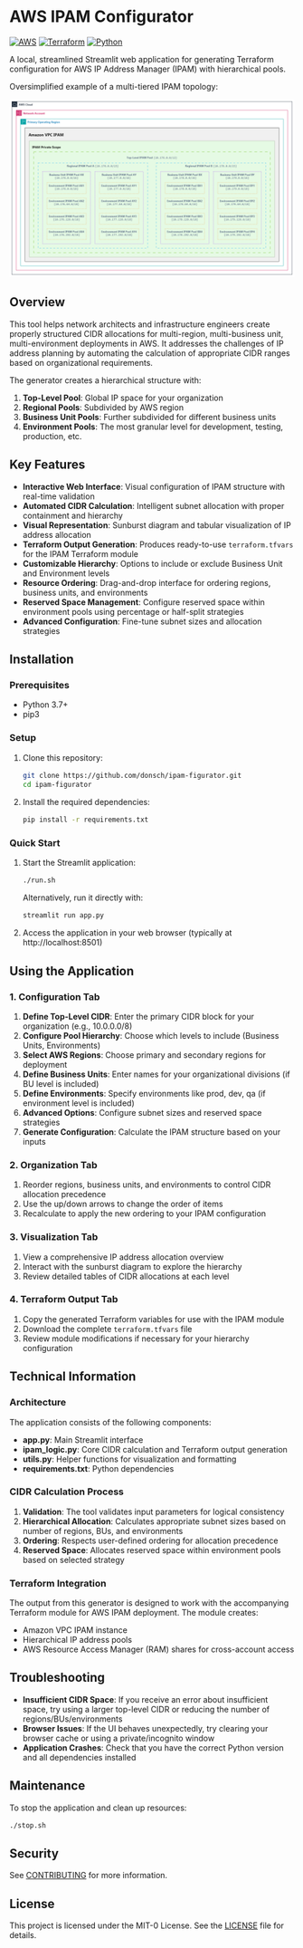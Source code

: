 # AWS IPAM Configurator

[![AWS][1]][1] [![Terraform][2]][2] [![Python][3]][3]

[1]: https://img.shields.io/badge/AWS-%23FF9900.svg?logo=amazon-web-services&logoSize=auto&style=plastic&logoColor=white
[2]: https://img.shields.io/badge/Terraform-%235835CC.svg?logo=terraform&logoSize=auto&style=plastic&logoColor=white
[3]: https://img.shields.io/badge/Python-3776AB?logo=python&logoSize=auto&style=plastic&logoColor=white

A local, streamlined Streamlit web application for generating Terraform configuration for AWS IP Address Manager (IPAM) with hierarchical pools.

Oversimplified example of a multi-tiered IPAM topology:

![Hierarchical IPAM Topology](../img/IPAM_Conceptual-Visualizations_Logical-Constructs.png)

## Overview

This tool helps network architects and infrastructure engineers create properly structured CIDR allocations for multi-region, multi-business unit, multi-environment deployments in AWS. It addresses the challenges of IP address planning by automating the calculation of appropriate CIDR ranges based on organizational requirements.

The generator creates a hierarchical structure with:

1. **Top-Level Pool**: Global IP space for your organization
2. **Regional Pools**: Subdivided by AWS region
3. **Business Unit Pools**: Further subdivided for different business units
4. **Environment Pools**: The most granular level for development, testing, production, etc.

## Key Features

- **Interactive Web Interface**: Visual configuration of IPAM structure with real-time validation
- **Automated CIDR Calculation**: Intelligent subnet allocation with proper containment and hierarchy
- **Visual Representation**: Sunburst diagram and tabular visualization of IP address allocation
- **Terraform Output Generation**: Produces ready-to-use `terraform.tfvars` for the IPAM Terraform module
- **Customizable Hierarchy**: Options to include or exclude Business Unit and Environment levels
- **Resource Ordering**: Drag-and-drop interface for ordering regions, business units, and environments
- **Reserved Space Management**: Configure reserved space within environment pools using percentage or half-split strategies
- **Advanced Configuration**: Fine-tune subnet sizes and allocation strategies

## Installation

### Prerequisites

- Python 3.7+
- pip3

### Setup

1. Clone this repository:

   ```bash
   git clone https://github.com/donsch/ipam-figurator.git
   cd ipam-figurator
   ```

2. Install the required dependencies:

   ```bash
   pip install -r requirements.txt
   ```

### Quick Start

1. Start the Streamlit application:

   ```bash
   ./run.sh
   ```

   Alternatively, run it directly with:

   ```bash
   streamlit run app.py
   ```

2. Access the application in your web browser (typically at http://localhost:8501)

## Using the Application

### 1. Configuration Tab

1. **Define Top-Level CIDR**: Enter the primary CIDR block for your organization (e.g., 10.0.0.0/8)
2. **Configure Pool Hierarchy**: Choose which levels to include (Business Units, Environments)
3. **Select AWS Regions**: Choose primary and secondary regions for deployment
4. **Define Business Units**: Enter names for your organizational divisions (if BU level is included)
5. **Define Environments**: Specify environments like prod, dev, qa (if environment level is included)
6. **Advanced Options**: Configure subnet sizes and reserved space strategies
7. **Generate Configuration**: Calculate the IPAM structure based on your inputs

### 2. Organization Tab

1. Reorder regions, business units, and environments to control CIDR allocation precedence
2. Use the up/down arrows to change the order of items
3. Recalculate to apply the new ordering to your IPAM configuration

### 3. Visualization Tab

1. View a comprehensive IP address allocation overview
2. Interact with the sunburst diagram to explore the hierarchy
3. Review detailed tables of CIDR allocations at each level

### 4. Terraform Output Tab

1. Copy the generated Terraform variables for use with the IPAM module
2. Download the complete `terraform.tfvars` file
3. Review module modifications if necessary for your hierarchy configuration

## Technical Information

### Architecture

The application consists of the following components:

- **app.py**: Main Streamlit interface
- **ipam_logic.py**: Core CIDR calculation and Terraform output generation
- **utils.py**: Helper functions for visualization and formatting
- **requirements.txt**: Python dependencies

### CIDR Calculation Process

1. **Validation**: The tool validates input parameters for logical consistency
2. **Hierarchical Allocation**: Calculates appropriate subnet sizes based on number of regions, BUs, and environments
3. **Ordering**: Respects user-defined ordering for allocation precedence
4. **Reserved Space**: Allocates reserved space within environment pools based on selected strategy

### Terraform Integration

The output from this generator is designed to work with the accompanying Terraform module for AWS IPAM deployment. The module creates:

- Amazon VPC IPAM instance
- Hierarchical IP address pools
- AWS Resource Access Manager (RAM) shares for cross-account access

## Troubleshooting

- **Insufficient CIDR Space**: If you receive an error about insufficient space, try using a larger top-level CIDR or reducing the number of regions/BUs/environments
- **Browser Issues**: If the UI behaves unexpectedly, try clearing your browser cache or using a private/incognito window
- **Application Crashes**: Check that you have the correct Python version and all dependencies installed

## Maintenance

To stop the application and clean up resources:

```bash
./stop.sh
```

## Security

See [CONTRIBUTING](../CONTRIBUTING.md) for more information.

## License

This project is licensed under the MIT-0 License. See the [LICENSE](../LICENSE) file for details.

